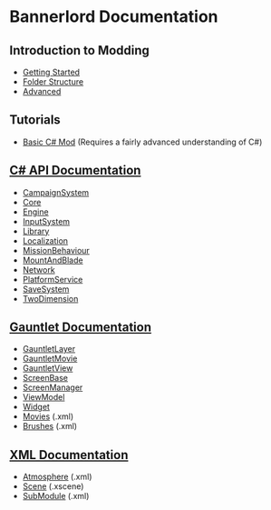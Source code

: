 # Bannerlord Documentation

## Introduction to Modding

* [Getting Started](_intro/getting-started.md)
* [Folder Structure](_intro/folder-structure.md)
* [Advanced](_intro/advanced.md)

## Tutorials

* [Basic C\# Mod](_tutorials/basic-csharp-mod.md) \(Requires a fairly advanced understanding of C\#\)

## [C# API Documentation](_csharp-api)

* [CampaignSystem](_csharp-api/campaignsystem)
* [Core](_csharp-api/core)
* [Engine](_csharp-api/engine)
* [InputSystem](_csharp-api/inputsystem)
* [Library](_csharp-api/library)
* [Localization](_csharp-api/localization)
* [MissionBehaviour](_csharp-api/missionbehaviour)
* [MountAndBlade](_csharp-api/mountandblade)
* [Network](_csharp-api/network)
* [PlatformService](_csharp-api/platformservice)
* [SaveSystem](_csharp-api/savesystem)
* [TwoDimension](_csharp-api/twodimension)

## [Gauntlet Documentation](_gauntlet)

* [GauntletLayer](_gauntlet/gauntletlayer.md)
* [GauntletMovie](_gauntlet/gauntletmovie.md)
* [GauntletView](_gauntlet/gauntletview.md)
* [ScreenBase](_gauntlet/screenbase.md)
* [ScreenManager](_gauntlet/screenmanager.md)
* [ViewModel](_gauntlet/viewmodel.md)
* [Widget](_gauntlet/widget.md)
* [Movies](_gauntlet/movies.md) \(.xml\)
* [Brushes](_gauntlet/brushes.md) \(.xml\)

## [XML Documentation](_xmldocs)

* [Atmosphere](_xmldocs/atmosphere.md) \(.xml\)
* [Scene](_xmldocs/scene.md) \(.xscene\)
* [SubModule](_xmldocs/submodule) \(.xml\)

